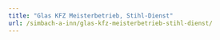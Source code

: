 ```yaml
---
title: "Glas KFZ Meisterbetrieb, Stihl-Dienst"
url: /simbach-a-inn/glas-kfz-meisterbetrieb-stihl-dienst/
---
```

